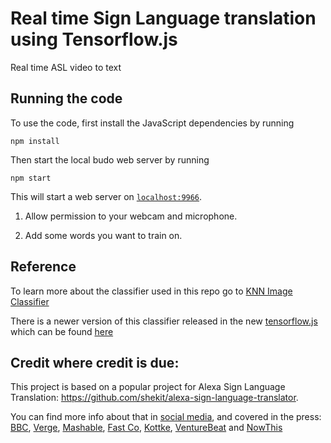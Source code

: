 # Real time Sign Language translation using Tensorflow.js
Real time ASL video to text

## Running the code
To use the code, first install the JavaScript dependencies by running  

```
npm install
```

Then start the local budo web server by running 

```
npm start
```

This will start a web server on [`localhost:9966`](http://localhost:9966). 

1. Allow permission to your webcam and microphone. 

2. Add some words you want to train on. 

## Reference
To learn more about the classifier used in this repo go to [KNN Image Classifier](https://github.com/PAIR-code/deeplearnjs/tree/master/models/knn_image_classifier)

There is a newer version of this classifier released in the new [tensorflow.js](https://js.tensorflow.org) which can be found [here](https://github.com/tensorflow/tfjs-models/tree/master/knn-classifier)

## Credit where credit is due:

This project is based on a popular project for Alexa Sign Language Translation: https://github.com/shekit/alexa-sign-language-translator.
 
You can find more info about that in [social media](https://twitter.com/shekitup/status/1017072947624857605), and covered in the press: [BBC](https://www.bbc.com/news/technology-44891054), [Verge](https://www.theverge.com/2018/7/24/17606614/amazon-alexa-echo-mod-sign-language-gestures-ai), [Mashable](https://mashable.com/video/amazon-alexa-sign-language/), [Fast Co](https://www.fastcompany.com/90202730/this-clever-app-lets-amazon-alexa-read-sign-language), [Kottke](https://kottke.org/18/07/making-amazon-alexa-respond-to-sign-language-using-ai), [VentureBeat](https://venturebeat.com/2018/07/24/amazon-alexa-mod-turns-sign-language-into-voice-commands/) and [NowThis](https://www.facebook.com/NowThisFuture/videos/alexa-can-now-understand-sign/2221206704587164/)
